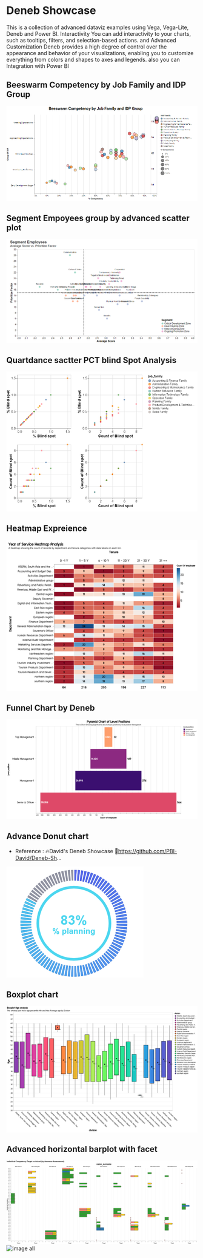 # Deneb Showcase 

This is a collection of advanced dataviz examples using Vega, Vega-Lite, Deneb and Power BI. Interactivity You can add interactivity to your charts, such as tooltips, filters, and selection-based actions.
and Advanced Customization Deneb provides a high degree of control over the appearance and behavior of your visualizations, enabling you to customize everything from colors and shapes to axes and legends. also you can
Integration with Power BI

 
 ## Beeswarm Competency by Job Family and IDP Group
 
![image all](https://github.com/Patipat-Panyasukum/Deneb-Showcase-Chart/blob/main/Beeswarm%20Chart/Beeswarm%20Competency%20Chart.PNG?raw=true)


 ## Segment Empoyees group by advanced scatter plot
 
![image all](https://github.com/Patipat-Panyasukum/Deneb-Showcase-Chart/blob/main/Segment%20Employees/Segment.PNG?raw=true)


## Quartdance sactter PCT blind Spot Analysis

![image all](https://github.com/Patipat-Panyasukum/Deneb-Showcase-Chart/blob/main/Bubble%20plot/Quart%20sactter%20blind%20Spot%20Analysis.PNG?raw=true)


## Heatmap Expreience
  
![image all](https://github.com/Patipat-Panyasukum/Deneb-Showcase-Chart/blob/main/Advanecd%20Heatmap/Heatmap_YOS_analysis.png?raw=true)


## Funnel Chart by Deneb
  
![image all](https://github.com/Patipat-Panyasukum/Deneb-Showcase-Chart/blob/main/Funnel%20Chart/Funnel_chart.png?raw=true)

## Advance Donut chart
- Reference : 🔥David's Deneb Showcase
  🔗https://github.com/PBI-David/Deneb-Sh...

![image all](https://github.com/Patipat-Panyasukum/Deneb-Showcase-Chart/blob/main/Donut%20Chart/Deneb_Donut.PNG)


## Boxplot chart

![image all](https://github.com/Patipat-Panyasukum/Deneb-Showcase-Chart/blob/main/Boxplot%20Chart/Boxplot_age_analysis.png?raw=true)


## Advanced horizontal barplot with facet

![image all](https://github.com/Patipat-Panyasukum/Deneb-Showcase-Chart/blob/main/ADVANCED%20Bar%20Chart/visualization.png?raw=true)
![image all](https://github.com/Patipat-Panyasukum/Deneb-Showcase-Chart/blob/main/ADVANCED%20Bar%20Chart/Facet_barchart_competency.png?raw=true)

